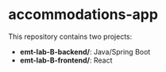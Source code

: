 # accommodations-app

This repository contains two projects:

- **emt-lab-B-backend/**: Java/Spring Boot
- **emt-lab-B-frontend/**: React

